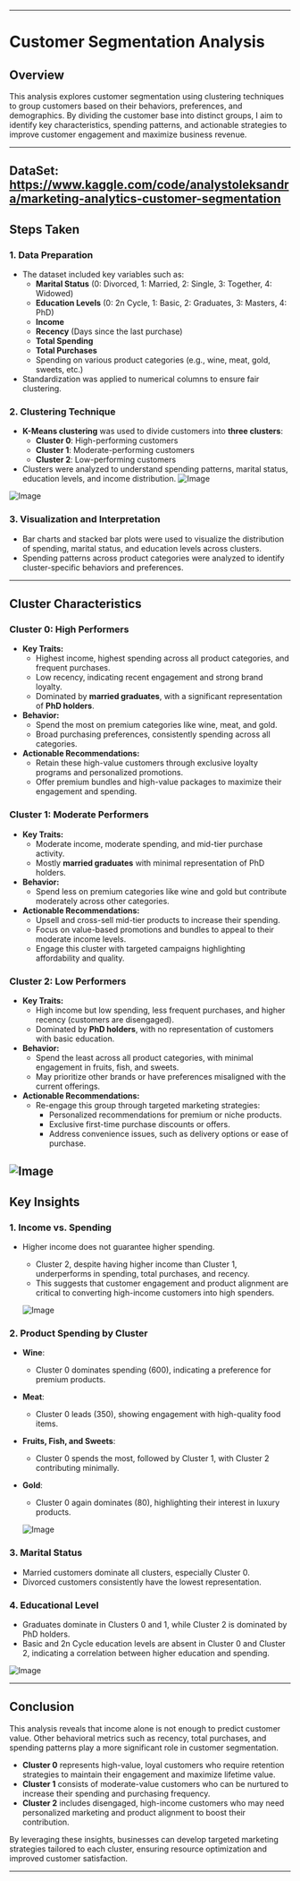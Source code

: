 
---

# **Customer Segmentation Analysis**

## **Overview**
This analysis explores customer segmentation using clustering techniques to group customers based on their behaviors, preferences, and demographics. By dividing the customer base into distinct groups, I aim to identify key characteristics, spending patterns, and actionable strategies to improve customer engagement and maximize business revenue.

---

## **DataSet:** https://www.kaggle.com/code/analystoleksandra/marketing-analytics-customer-segmentation
## **Steps Taken**

### **1. Data Preparation**
- The dataset included key variables such as:
  - **Marital Status** (0: Divorced, 1: Married, 2: Single, 3: Together, 4: Widowed)
  - **Education Levels** (0: 2n Cycle, 1: Basic, 2: Graduates, 3: Masters, 4: PhD)
  - **Income**
  - **Recency** (Days since the last purchase)
  - **Total Spending**
  - **Total Purchases**
  - Spending on various product categories (e.g., wine, meat, gold, sweets, etc.)
- Standardization was applied to numerical columns to ensure fair clustering.

### **2. Clustering Technique**
- **K-Means clustering** was used to divide customers into **three clusters**:
  - **Cluster 0**: High-performing customers
  - **Cluster 1**: Moderate-performing customers
  - **Cluster 2**: Low-performing customers
- Clusters were analyzed to understand spending patterns, marital status, education levels, and income distribution.
![Image](https://github.com/user-attachments/assets/cd9a89d6-5264-4f92-9d89-91dcaf6f2854)

![Image](https://github.com/user-attachments/assets/69e389ac-28aa-4341-8ee4-8501a9d72296)

### **3. Visualization and Interpretation**
- Bar charts and stacked bar plots were used to visualize the distribution of spending, marital status, and education levels across clusters.
- Spending patterns across product categories were analyzed to identify cluster-specific behaviors and preferences.

---

## **Cluster Characteristics**

### **Cluster 0: High Performers**
- **Key Traits:**
  - Highest income, highest spending across all product categories, and frequent purchases.
  - Low recency, indicating recent engagement and strong brand loyalty.
  - Dominated by **married graduates**, with a significant representation of **PhD holders**.
- **Behavior:**
  - Spend the most on premium categories like wine, meat, and gold.
  - Broad purchasing preferences, consistently spending across all categories.
- **Actionable Recommendations:**
  - Retain these high-value customers through exclusive loyalty programs and personalized promotions.
  - Offer premium bundles and high-value packages to maximize their engagement and spending.

### **Cluster 1: Moderate Performers**
- **Key Traits:**
  - Moderate income, moderate spending, and mid-tier purchase activity.
  - Mostly **married graduates** with minimal representation of PhD holders.
- **Behavior:**
  - Spend less on premium categories like wine and gold but contribute moderately across other categories.
- **Actionable Recommendations:**
  - Upsell and cross-sell mid-tier products to increase their spending.
  - Focus on value-based promotions and bundles to appeal to their moderate income levels.
  - Engage this cluster with targeted campaigns highlighting affordability and quality.

### **Cluster 2: Low Performers**
- **Key Traits:**
  - High income but low spending, less frequent purchases, and higher recency (customers are disengaged).
  - Dominated by **PhD holders**, with no representation of customers with basic education.
- **Behavior:**
  - Spend the least across all product categories, with minimal engagement in fruits, fish, and sweets.
  - May prioritize other brands or have preferences misaligned with the current offerings.
- **Actionable Recommendations:**
  - Re-engage this group through targeted marketing strategies:
    - Personalized recommendations for premium or niche products.
    - Exclusive first-time purchase discounts or offers.
    - Address convenience issues, such as delivery options or ease of purchase.

![Image](https://github.com/user-attachments/assets/368b71e0-c16f-4ab1-9145-9e7e5d273a19)
---

## **Key Insights**

### **1. Income vs. Spending**
- Higher income does not guarantee higher spending.  
  - Cluster 2, despite having higher income than Cluster 1, underperforms in spending, total purchases, and recency.
  - This suggests that customer engagement and product alignment are critical to converting high-income customers into high spenders.

  ![Image](https://github.com/user-attachments/assets/2da4ac3d-8a3f-4aba-b4e4-b68fbdb63852)

### **2. Product Spending by Cluster**
- **Wine**:
  - Cluster 0 dominates spending (600), indicating a preference for premium products.
- **Meat**:
  - Cluster 0 leads (350), showing engagement with high-quality food items.
- **Fruits, Fish, and Sweets**:
  - Cluster 0 spends the most, followed by Cluster 1, with Cluster 2 contributing minimally.
- **Gold**:
  - Cluster 0 again dominates (80), highlighting their interest in luxury products.

  ![Image](https://github.com/user-attachments/assets/7a63c587-a9f3-4e28-9d7b-a4f19401cca7)

### **3. Marital Status**
- Married customers dominate all clusters, especially Cluster 0.
- Divorced customers consistently have the lowest representation.

### **4. Educational Level**
- Graduates dominate in Clusters 0 and 1, while Cluster 2 is dominated by PhD holders.
- Basic and 2n Cycle education levels are absent in Cluster 0 and Cluster 2, indicating a correlation between higher education and spending.

![Image](https://github.com/user-attachments/assets/4a2d73c0-c905-4541-a6e2-e8dae9980b9c)

---

## **Conclusion**
This analysis reveals that income alone is not enough to predict customer value. Other behavioral metrics such as recency, total purchases, and spending patterns play a more significant role in customer segmentation.  

- **Cluster 0** represents high-value, loyal customers who require retention strategies to maintain their engagement and maximize lifetime value.  
- **Cluster 1** consists of moderate-value customers who can be nurtured to increase their spending and purchasing frequency.  
- **Cluster 2** includes disengaged, high-income customers who may need personalized marketing and product alignment to boost their contribution.  

By leveraging these insights, businesses can develop targeted marketing strategies tailored to each cluster, ensuring resource optimization and improved customer satisfaction.

---

